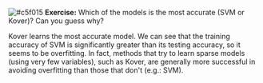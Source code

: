 ![#c5f015](https://placehold.it/15/c5f015/000000?text=+) **Exercise:** Which of the models is the most accurate (SVM or Kover)? Can you guess why?

Kover learns the most accurate model. We can see that the training accuracy of SVM is significantly greater than its testing accuracy, so it seems to be overfitting. In fact, methods that try to learn sparse models (using very few variables), such as Kover, are generally more successful in avoiding overfitting than those that don't (e.g.: SVM).